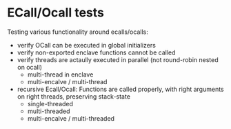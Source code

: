 ECall/Ocall tests
=================

Testing various functionality around ecalls/ocalls:
- verify OCall can be executed in global initializers
- verify non-exported enclave functions cannot be called
- verify threads are actaully executed in parallel (not round-robin nested on ocall)
  + multi-thread in enclave
  + multi-encalve / multi-thread
- recursive Ecall/Ocall: Functions are called properly, with right arguments on right threads,
  preserving stack-state
  + single-threaded
  + multi-threaded
  + multi-encalve / multi-threaded

